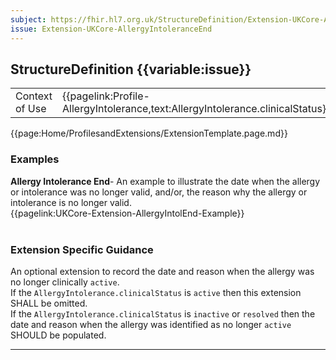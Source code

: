 ```yaml
---
subject: https://fhir.hl7.org.uk/StructureDefinition/Extension-UKCore-AllergyIntoleranceEnd
issue: Extension-UKCore-AllergyIntoleranceEnd
---
```

## StructureDefinition {{variable:issue}}

<table id="addToTranspose">
<tr><td>Context of Use</td>
<td>{{pagelink:Profile-AllergyIntolerance,text:AllergyIntolerance.clinicalStatus}}</td>
</tr>
</table>

{{page:Home/ProfilesandExtensions/ExtensionTemplate.page.md}}

<div id="Examples" class="tabcontent">
  <h3>Examples</h3>
  <b>Allergy Intolerance End</b>- An example to illustrate the date when the allergy or intolerance was no longer valid, and/or, the reason why the allergy or intolerance is no longer valid.<br>
  {{pagelink:UKCore-Extension-AllergyIntolEnd-Example}}
  <br><br>
</div>

<h3 id="guidance-allergyintoleranceend">Extension Specific Guidance</h3>

An optional extension to record the date and reason when the allergy was no longer clinically `active`.<br/>
If the `AllergyIntolerance.clinicalStatus` is `active` then this extension SHALL be omitted.<br/>
If the `AllergyIntolerance.clinicalStatus` is `inactive` or `resolved` then the date and reason when the allergy was identified as no longer `active` SHOULD be populated.

---
